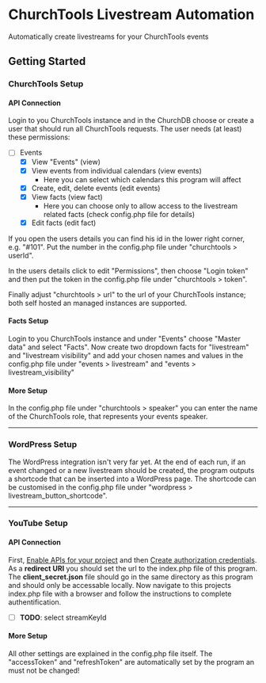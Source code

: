 # ChurchTools Livestream Automation
Automatically create livestreams for your ChurchTools events

## Getting Started

### ChurchTools Setup

#### API Connection
Login to you ChurchTools instance and in the ChurchDB choose or create a user that should run all ChurchTools requests.
The user needs (at least) these permissions:

  - [ ] Events
    - [x] View "Events" (view)
    - [x] View events from individual calendars (view events)
      * Here you can select which calendars this program will affect
    - [x] Create, edit, delete events (edit events)
    - [x] View facts (view fact)
      * Here you can choose only to allow access to the livestream related facts (check config.php file for details)
    - [x] Edit facts (edit fact)

If you open the users details you can find his id in the lower right corner, e.g. "#101". Put the number in the config.php file under "churchtools > userId".

In the users details click to edit "Permissions", then choose "Login token" and then put the token in the config.php file under "churchtools > token".

Finally adjust "churchtools > url" to the url of your ChurchTools instance; both self hosted an managed instances are supported.

#### Facts Setup
Login to you ChurchTools instance and under "Events" choose "Master data" and select "Facts".
Now create two dropdown facts for "livestream" and "livestream visibility" and add your chosen names and values in the config.php file under "events > livestream" and "events > livestream_visibility"

#### More Setup
In the config.php file under "churchtools > speaker" you can enter the name of the ChurchTools role, that represents your events speaker.

---

### WordPress Setup
The WordPress integration isn't very far yet.
At the end of each run, if an event changed or a new livestream should be created, the program outputs a shortcode that can be inserted into a WordPress page.
The shortcode can be customised in the config.php file under "wordpress > livestream_button_shortcode".

---

### YouTube Setup

#### API Connection
First,  [Enable APIs for your project](https://developers.google.com/youtube/v3/guides/auth/server-side-web-apps#enable-apis) and then [Create authorization credentials](https://developers.google.com/youtube/v3/guides/auth/server-side-web-apps#creatingcred).
As a **redirect URI** you should set the url to the index.php file of this program.
The **client_secret.json** file should go in the same directory as this program and should only be accessable locally.
Now navigate to this projects index.php file with a browser and follow the instructions to complete authentification.
 - [ ] **TODO**: select streamKeyId

#### More Setup
All other settings are explained in the config.php file itself.
The "accessToken" and "refreshToken" are automatically set by the program an must not be changed!
